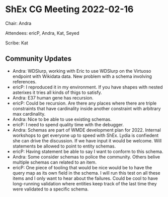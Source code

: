 # ShEx CG Meeting 2022-02-16

Chair: Andra

Attendees: ericP, Andra, Kat, Seyed
    
Scribe: Kat

## Community Updates

* Andra: WDSlurp, working with Eric to use WDSlurp on the Virtuoso endpoint with Wikidata data. New problem with a schema involving references.
* ericP: I reproduced it in my environment. If you have shapes with nested asterixes it tries all kinds of thigs to satisfy.
* Andra: E37 human gene has recursion.
* ericP: Could be recursion. Are there any places where there are triple constraints that have cardinality inside another constraint with arbitrary max cardinality.
* Andra: Nice to be able to use existing schemas.
* ericP: I need to spend quality time with the debugger.
* Andra: Schemas are part of WMDE development plan for 2022. Internal workshops to get everyone up to speed with ShEx. Lydia is confiedent she can drive the discussion. If we have input it would be welcome. Will statements be allowed to point to entity schemas.
* ericP: Having statement be able to say I want to conform to this schema.
* Andra: Some consider schemas to police the community. Others belive multiple schemas can related to an item. 
* ericP: One piece of tooling that would be nice would be to have the query map as its own field in the schema. I will run this test on all these items and I only want to hear about the failures. Could be cool to have long-running validation where entities keep track of the last time they were validated to a specific schema.
